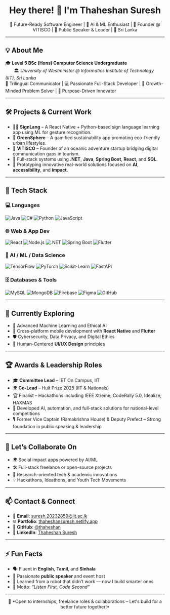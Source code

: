 <h1 align="center">Hey there! 👋 I'm Thaheshan Suresh</h1>

<p align="center">
🚀 Future-Ready Software Engineer | 🤖 AI & ML Enthusiast | 🌊 Founder @ VITISCO | 🎤 Public Speaker & Leader | 📍 Sri Lanka
</p>

---

## 💡 About Me

🎓 **Level 5 BSc (Hons) Computer Science Undergraduate**  
&nbsp;&nbsp;&nbsp;&nbsp;&nbsp;&nbsp;&nbsp;🏛️ *University of Westminster @ Informatics Institute of Technology (IIT), Sri Lanka*  
💬 Trilingual Communicator | 💻 Passionate Full-Stack Developer | 🌱 Growth-Minded Problem Solver | 🎯 Purpose-Driven Innovator

---

## 🛠️ Projects & Current Work

- ✋🏽 **SignLang** – A React Native + Python-based sign language learning app using ML for gesture recognition.
- 🌱 **GreenSphere** – A gamified sustainability app promoting eco-friendly urban lifestyles.
- 🌊 **VITISCO** – Founder of an oceanic adventure startup bridging digital communication gaps in tourism.
- 💼 Full-stack systems using **.NET**, **Java**, **Spring Boot**, **React**, and **SQL**.
- 🔧 Prototyping innovative real-world solutions focused on **AI**, **accessibility**, and **impact**.

---

## 🚀 Tech Stack

### 💻 Languages
![Java](https://img.shields.io/badge/Java-informational?style=flat-square&logo=java&logoColor=white)
![C#](https://img.shields.io/badge/C%23-informational?style=flat-square&logo=c-sharp)
![Python](https://img.shields.io/badge/Python-informational?style=flat-square&logo=python)
![JavaScript](https://img.shields.io/badge/JavaScript-informational?style=flat-square&logo=javascript)

### 🌐 Web & App Dev
![React](https://img.shields.io/badge/React-informational?style=flat-square&logo=react)
![Node.js](https://img.shields.io/badge/Node.js-informational?style=flat-square&logo=node.js)
![.NET](https://img.shields.io/badge/.NET-informational?style=flat-square&logo=dotnet)
![Spring Boot](https://img.shields.io/badge/Spring_Boot-informational?style=flat-square&logo=springboot)
![Flutter](https://img.shields.io/badge/Flutter-informational?style=flat-square&logo=flutter)

### 🧠 AI / ML / Data Science
![TensorFlow](https://img.shields.io/badge/TensorFlow-informational?style=flat-square&logo=tensorflow)
![PyTorch](https://img.shields.io/badge/PyTorch-informational?style=flat-square&logo=pytorch)
![Scikit-Learn](https://img.shields.io/badge/Scikit--Learn-informational?style=flat-square&logo=scikitlearn)
![FastAPI](https://img.shields.io/badge/FastAPI-informational?style=flat-square&logo=fastapi)

### 🗄️ Databases & Tools
![MySQL](https://img.shields.io/badge/MySQL-informational?style=flat-square&logo=mysql)
![MongoDB](https://img.shields.io/badge/MongoDB-informational?style=flat-square&logo=mongodb)
![Firebase](https://img.shields.io/badge/Firebase-informational?style=flat-square&logo=firebase)
![Figma](https://img.shields.io/badge/Figma-informational?style=flat-square&logo=figma)
![GitHub](https://img.shields.io/badge/GitHub-informational?style=flat-square&logo=github)

---

## 🌱 Currently Exploring

- 🤖 Advanced Machine Learning and Ethical AI  
- 📱 Cross-platform mobile development with **React Native** and **Flutter**  
- 🛡️ Cybersecurity, Data Privacy, and Digital Ethics  
- 🎨 Human-Centered **UI/UX Design** principles

---

## 🏆 Awards & Leadership Roles

- 🎓 **Committee Lead** – IET On Campus, IIT  
- 🌍 **Co-Lead** – Hult Prize 2025 (IIT & Nationals)  
- 🏆 Finalist – Hackathons including IEEE Xtreme, CodeRally 5.0, Idealize, HAXMAS  
- 🧠 Developed AI, automation, and full-stack solutions for national-level competitions  
- 🎙️ Former Vice Captain (Ramakrishna House) & Deputy Prefect – Strong foundation in public speaking & leadership

---

## 🤝 Let’s Collaborate On

- 🌍 Social impact apps powered by AI/ML  
- 🛠️ Full-stack freelance or open-source projects  
- 🧪 Research-oriented tech & academic innovations  
- 💡 Hackathons, Ideathons, and Youth Tech Movements  

---

## 📫 Contact & Connect

- 📧 **Email**: [suresh.20232859@iit.ac.lk](mailto:suresh.20232859@iit.ac.lk)  
- 🌐 **Portfolio**: [thaheshansuresh.netlify.app](https://thaheshansuresh.netlify.app)  
- 🧠 **GitHub**: [@thaheshan](https://github.com/thaheshan)  
- 💼 **LinkedIn**: [Thaheshan Suresh](https://www.linkedin.com/in/thaheshan/)

---

## ⚡ Fun Facts

- 🗣️ Fluent in **English**, **Tamil**, and **Sinhala**  
- 🎤 Passionate **public speaker** and event host  
- 🤖 Learned from a robot that didn’t work — now I build smarter ones  
- 🌟 Motto: *“Listen First, Code Second”*

---

<p align="center">
🚀 *Open to internships, freelance roles & collaborations – Let's build for a better future together!*
</p>
